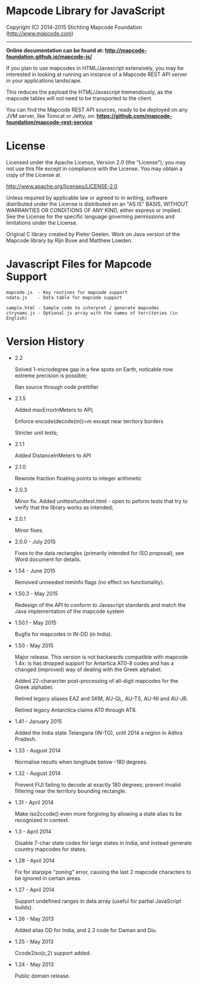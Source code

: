 # Mapcode Library for JavaScript

Copyright (C) 2014-2015 Stichting Mapcode Foundation (http://www.mapcode.com)

----

**Online documentation can be found at: http://mapcode-foundation.github.io/mapcode-js/**

If you plan to use mapcodes in HTML/Javascript extensively, you may be interested in
looking at running an instance of a Mapcode REST API server in your applications
landscape.

This reduces the payload the HTML/Javascript tremendously, as the mapcode tables will
not need to be transported to the client.

You can find the Mapcode REST API sources, ready to be deployed on any JVM server,
like Tomcat or Jetty, on: **https://github.com/mapcode-foundation/mapcode-rest-service**

# License

Licensed under the Apache License, Version 2.0 (the "License");
you may not use this file except in compliance with the License.
You may obtain a copy of the License at

   http://www.apache.org/licenses/LICENSE-2.0

Unless required by applicable law or agreed to in writing, software
distributed under the License is distributed on an "AS IS" BASIS,
WITHOUT WARRANTIES OR CONDITIONS OF ANY KIND, either express or implied.
See the License for the specific language governing permissions and
limitations under the License.

Original C library created by Pieter Geelen. Work on Java version
of the Mapcode library by Rijn Buve and Matthew Lowden.

# Javascript Files for Mapcode Support

    mapcode.js  - Key routines for mapcode support
    ndata.js    - Data table for mapcode support

    sample.html - Sample code to interpret / generate mapcodes
    ctrynams.js - Optional js array with the names of territories (in English)

# Version History

* 2.2

    Solved 1-microdegree gap in a few spots on Earth, noticable now extreme precision is possible;

    Ran source through code prettifier

* 2.1.5

    Added maxErrorInMeters to API;

    Enforce encode(decode(m))=m except near territory borders

    Stricter unit tests;

* 2.1.1

    Added DistanceInMeters to API

* 2.1.0

    Rewrote fraction floating points to integer arithmetic

* 2.0.3

    Minor fix. Added unittest\unittest.html - open to peform
    tests that try to verify that the library works as intended;

* 2.0.1

    Minor fixes.

* 2.0.0 - July 2015

    Fixes to the data rectangles (primarily intended for ISO proposal), see Word document for details.

* 1.54 - June 2015

    Removed unneeded mminfo flags (no effect on functionality).

* 1.50.3 - May 2015

    Redesign of the API to conform to Javascript standards and match the Java implementation of the mapcode system

* 1.50.1 - May 2015

    Bugfix for mapcodes in IN-DD (in India).

* 1.50 - May 2015

    Major release. This version is not backwards compatible with mapcode 1.4x: is has dropped support for
    Antartica AT0-8 codes and has a changed (improved) way of dealing with the Greek alphabet.

    Added 22-chararcter post-processing of all-digit mapcodes for the Greek alphabet.

    Retired legacy aliases EAZ and SKM, AU-QL, AU-TS, AU-NI and AU-JB.

    Retired legacy Antarctica claims AT0 through AT8.

* 1.41 - January 2015

    Added the India state Telangana (IN-TG), until 2014 a region in Adhra Pradesh.

* 1.33 - August 2014

    Normalise results when longitude below -180 degrees.

* 1.32 - August 2014

    Prevent FIJI failing to decode at exactly 180 degrees; prevent invalid filtering near the territory bounding rectangle.

* 1.31 - April 2014

    Make iso2ccode() even more forgiving by allowing a state alias to be recognized in context.

* 1.3 - April 2014

    Disable 7-char state codes for large states in India, and instead generate country mapcodes for states.

* 1.28 - April 2014

    Fix for starpipe "zoning" error, causing the last 2 mapcode characters to be ignored in certain areas.

* 1.27 - April 2014

    Support undefined ranges in data array (useful for partial JavaScript builds).

* 1.26 - May 2013

    Added alias OD for India, and 2.3 code for Daman and Diu.

* 1.25 - May 2013

    Ccode2iso(c,2) support added.

* 1.24 - May 2013

    Public domain release.

